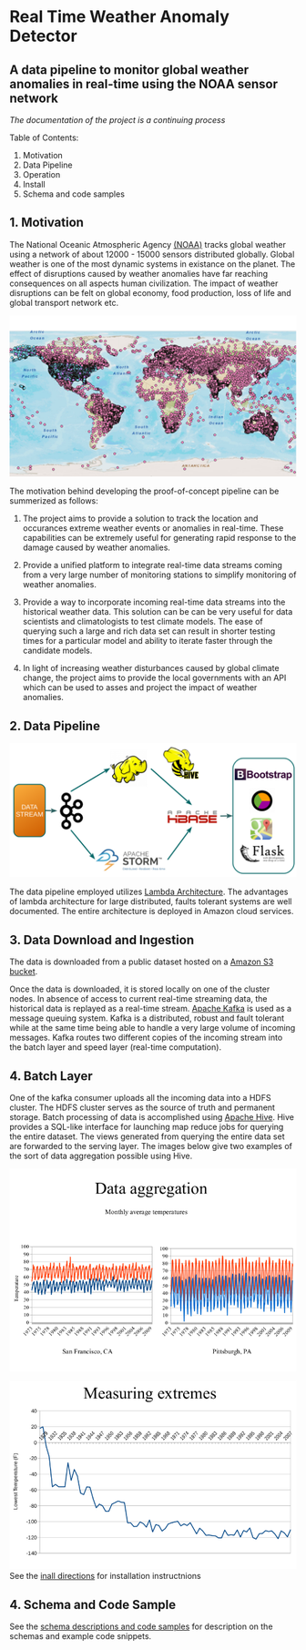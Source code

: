 Real Time Weather Anomaly Detector
==================================
## A data pipeline to monitor global weather anomalies in real-time using the NOAA sensor network

*The documentation of the project is a continuing process*

Table of Contents:

1. Motivation
2. Data Pipeline
3. Operation 
4. Install
5. Schema and code samples

## 1. Motivation

The National Oceanic Atmospheric Agency [(NOAA)](http://www.noaa.gov/) tracks global weather using a network of about 12000 - 15000 sensors distributed globally. Global weather is one of the most dynamic systems in existance on the planet. The effect of disruptions caused by weather anomalies have far reaching consequences on all aspects human civilization. The impact of weather disruptions can be felt on global economy, food production, loss of life and global transport network etc.

![](Images/Global_coverage.png "Locations of global monitoring stations ")

The motivation behind developing the proof-of-concept pipeline can be summerized as follows:

1. The project aims to provide a solution to track the location and occurances extreme weather events or anomalies in real-time. These  capabilities can be extremely useful for generating rapid response to the damage caused by weather anomalies. 

2. Provide a unified platform to integrate real-time data streams coming from a very large number of monitoring stations to simplify monitoring of weather anomalies.

3. Provide a way to incorporate incoming real-time data streams into the historical weather data. This solution can be can be very useful for data scientists and climatologists to test climate models. The ease of querying such a large and rich data set can result in shorter testing times for a particular model and ability to iterate faster through the candidate models.

4. In light of increasing weather disturbances caused by global climate change, the project aims to provide  the local governments with an API which can be used to asses and project the impact of weather anomalies. 



## 2. Data Pipeline

![](Images/Pipeline.png "The data pipeline deployed ")

The data pipeline employed utilizes [Lambda Architecture](https://en.wikipedia.org/wiki/Lambda_architecture). The advantages of lambda architecture for large distributed, faults tolerant systems are well documented. The entire architecture is deployed in Amazon cloud services.

## 3. Data Download and Ingestion

The data is downloaded from a public dataset hosted on a [Amazon S3 bucket](https://aws.amazon.com/datasets/2759).

Once the data is downloaded, it is stored locally on one of the cluster nodes. In absence of access to current real-time streaming data, the historical data is replayed as a real-time stream. [Apache Kafka](https://kafka.apache.org/) is used as a message queuing system. Kafka is a distributed, robust and fault tolerant while at the same time being able to handle a very large volume of incoming messages. Kafka routes two different copies of the incoming stream into the batch layer and speed layer (real-time computation).

## 4. Batch Layer

One of the kafka consumer uploads all the incoming data into a HDFS cluster. The HDFS cluster serves as the source of truth and permanent storage. Batch processing of data is accomplished using [Apache Hive](https://hive.apache.org/). Hive provides a SQL-like interface for launching map reduce jobs for querying the entire dataset. The views generated from querying the entire data set are forwarded to the serving layer. The images below give two examples of the sort of data aggregation possible using Hive.

![](Images/Batch1.png "Comparion between average monthly highs and lows for 1973 - 2009")

![](Images/Batch2.png "Lowest temperature of all the sensors for every year for 1973 -2009")
See the [inall directions](INSTALL.md) for installation instructnions

## 4. Schema and Code Sample

See the [schema descriptions and code samples](SCHEMA.md) for description on the schemas and example code snippets.
